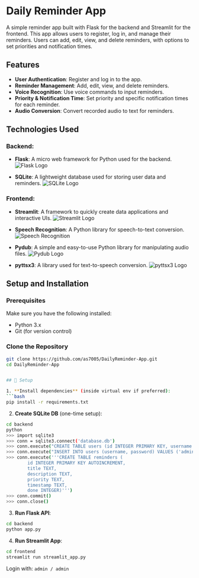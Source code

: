 # Daily Reminder App

A simple reminder app built with Flask for the backend and Streamlit for the frontend. This app allows users to register, log in, and manage their reminders. Users can add, edit, view, and delete reminders, with options to set priorities and notification times.

## Features

- **User Authentication**: Register and log in to the app.
- **Reminder Management**: Add, edit, view, and delete reminders.
- **Voice Recognition**: Use voice commands to input reminders.
- **Priority & Notification Time**: Set priority and specific notification times for each reminder.
- **Audio Conversion**: Convert recorded audio to text for reminders.

## Technologies Used

### Backend:

- **Flask**: A micro web framework for Python used for the backend.
  ![Flask Logo](https://raw.githubusercontent.com/pallets/flask/main/docs/_static/flask-logo.png)

- **SQLite**: A lightweight database used for storing user data and reminders.
  ![SQLite Logo](https://upload.wikimedia.org/wikipedia/commons/8/87/Sqlite-square.svg)

### Frontend:

- **Streamlit**: A framework to quickly create data applications and interactive UIs.
  ![Streamlit Logo](https://streamlit.io/images/brand/streamlit-logo-secondary-colormark-darktext.svg)

- **Speech Recognition**: A Python library for speech-to-text conversion.
  ![Speech Recognition](https://upload.wikimedia.org/wikipedia/commons/6/60/Google_Speech_Recognition_logo.svg)

- **Pydub**: A simple and easy-to-use Python library for manipulating audio files.
  ![Pydub Logo](https://pydub.com/static/logo.svg)

- **pyttsx3**: A library used for text-to-speech conversion.
  ![pyttsx3 Logo](https://upload.wikimedia.org/wikipedia/commons/thumb/4/46/Logo_of_pyttsx3.svg/1280px-Logo_of_pyttsx3.svg.png)
## Setup and Installation

### Prerequisites

Make sure you have the following installed:
- Python 3.x
- Git (for version control)

### Clone the Repository

```bash
git clone https://github.com/as7005/DailyReminder-App.git
cd DailyReminder-App


## 🔧 Setup

1. **Install dependencies** (inside virtual env if preferred):
```bash
pip install -r requirements.txt
```

2. **Create SQLite DB** (one-time setup):
```bash
cd backend
python
>>> import sqlite3
>>> conn = sqlite3.connect('database.db')
>>> conn.execute("CREATE TABLE users (id INTEGER PRIMARY KEY, username TEXT, password TEXT);")
>>> conn.execute("INSERT INTO users (username, password) VALUES ('admin', 'admin');")
>>> conn.execute('''CREATE TABLE reminders (
        id INTEGER PRIMARY KEY AUTOINCREMENT,
        title TEXT,
        description TEXT,
        priority TEXT,
        timestamp TEXT,
        done INTEGER)''')
>>> conn.commit()
>>> conn.close()
```

3. **Run Flask API**:
```bash
cd backend
python app.py
```

4. **Run Streamlit App**:
```bash
cd frontend
streamlit run streamlit_app.py
```

Login with: `admin / admin`
